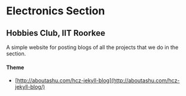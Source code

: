 # Electronics Section
## Hobbies Club, IIT Roorkee

A simple website for posting blogs of all the projects that we do in the section.

#### Theme
* [http://aboutashu.com/hcz-jekyll-blog](http://aboutashu.com/hcz-jekyll-blog/)

